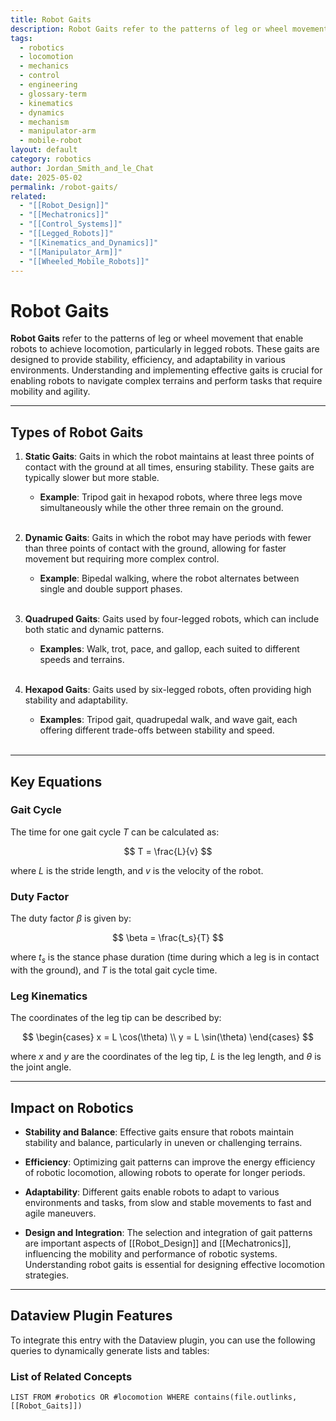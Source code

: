 ```yaml
---
title: Robot Gaits
description: Robot Gaits refer to the patterns of leg or wheel movement that enable robots to achieve locomotion, particularly in legged robots.
tags:
  - robotics
  - locomotion
  - mechanics
  - control
  - engineering
  - glossary-term
  - kinematics
  - dynamics
  - mechanism
  - manipulator-arm
  - mobile-robot
layout: default
category: robotics
author: Jordan_Smith_and_le_Chat
date: 2025-05-02
permalink: /robot-gaits/
related:
  - "[[Robot_Design]]"
  - "[[Mechatronics]]"
  - "[[Control_Systems]]"
  - "[[Legged_Robots]]"
  - "[[Kinematics_and_Dynamics]]"
  - "[[Manipulator_Arm]]"
  - "[[Wheeled_Mobile_Robots]]"
---
```


# Robot Gaits

**Robot Gaits** refer to the patterns of leg or wheel movement that enable robots to achieve locomotion, particularly in legged robots. These gaits are designed to provide stability, efficiency, and adaptability in various environments. Understanding and implementing effective gaits is crucial for enabling robots to navigate complex terrains and perform tasks that require mobility and agility.

---

## Types of Robot Gaits

1. **Static Gaits**: Gaits in which the robot maintains at least three points of contact with the ground at all times, ensuring stability. These gaits are typically slower but more stable.
   - **Example**: Tripod gait in hexapod robots, where three legs move simultaneously while the other three remain on the ground.
   <br>

2. **Dynamic Gaits**: Gaits in which the robot may have periods with fewer than three points of contact with the ground, allowing for faster movement but requiring more complex control.
   - **Example**: Bipedal walking, where the robot alternates between single and double support phases.
   <br>

3. **Quadruped Gaits**: Gaits used by four-legged robots, which can include both static and dynamic patterns.
   - **Examples**: Walk, trot, pace, and gallop, each suited to different speeds and terrains.
   <br>

4. **Hexapod Gaits**: Gaits used by six-legged robots, often providing high stability and adaptability.
   - **Examples**: Tripod gait, quadrupedal walk, and wave gait, each offering different trade-offs between stability and speed.
   <br>

---

## Key Equations

### Gait Cycle

The time for one gait cycle $T$ can be calculated as:

$$
T = \frac{L}{v}
$$

where $L$ is the stride length, and $v$ is the velocity of the robot.

### Duty Factor

The duty factor $\beta$ is given by:

$$
\beta = \frac{t_s}{T}
$$

where $t_s$ is the stance phase duration (time during which a leg is in contact with the ground), and $T$ is the total gait cycle time.

### Leg Kinematics

The coordinates of the leg tip can be described by:

$$
\begin{cases}
x = L \cos(\theta) \\
y = L \sin(\theta)
\end{cases}
$$

where $x$ and $y$ are the coordinates of the leg tip, $L$ is the leg length, and $\theta$ is the joint angle.

---

## Impact on Robotics

- **Stability and Balance**: Effective gaits ensure that robots maintain stability and balance, particularly in uneven or challenging terrains.
  <br>

- **Efficiency**: Optimizing gait patterns can improve the energy efficiency of robotic locomotion, allowing robots to operate for longer periods.
  <br>

- **Adaptability**: Different gaits enable robots to adapt to various environments and tasks, from slow and stable movements to fast and agile maneuvers.
  <br>

- **Design and Integration**: The selection and integration of gait patterns are important aspects of [[Robot_Design]] and [[Mechatronics]], influencing the mobility and performance of robotic systems. Understanding robot gaits is essential for designing effective locomotion strategies.
  <br>

---

## Dataview Plugin Features

To integrate this entry with the Dataview plugin, you can use the following queries to dynamically generate lists and tables:

### List of Related Concepts

```dataview
LIST FROM #robotics OR #locomotion WHERE contains(file.outlinks, [[Robot_Gaits]])
